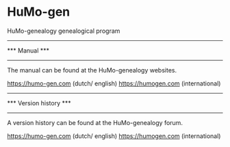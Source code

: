 HuMo-gen
========

HuMo-genealogy genealogical program

***************
*** Manual  ***
***************

The manual can be found at the HuMo-genealogy websites.

https://humo-gen.com (dutch/ english)
https://humogen.com (international)

************************
*** Version history  ***
************************

A version history can be found at the HuMo-genealogy forum.

https://humo-gen.com (dutch/ english)
https://humogen.com (international)
